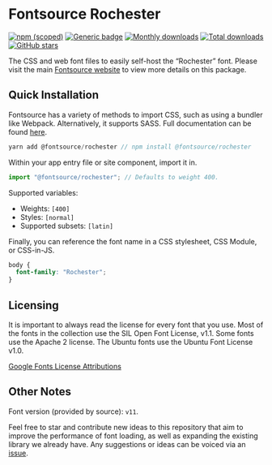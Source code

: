 # Fontsource Rochester

[![npm (scoped)](https://img.shields.io/npm/v/@fontsource/rochester?color=brightgreen)](https://www.npmjs.com/package/@fontsource/rochester) [![Generic badge](https://img.shields.io/badge/fontsource-passing-brightgreen)](https://github.com/fontsource/fontsource) [![Monthly downloads](https://badgen.net/npm/dm/@fontsource/rochester)](https://github.com/fontsource/fontsource) [![Total downloads](https://badgen.net/npm/dt/@fontsource/rochester)](https://github.com/fontsource/fontsource) [![GitHub stars](https://img.shields.io/github/stars/fontsource/fontsource.svg?style=social&label=Star)](https://github.com/fontsource/fontsource/stargazers)

The CSS and web font files to easily self-host the “Rochester” font. Please visit the main [Fontsource website](https://fontsource.org/fonts/rochester) to view more details on this package.

## Quick Installation

Fontsource has a variety of methods to import CSS, such as using a bundler like Webpack. Alternatively, it supports SASS. Full documentation can be found [here](https://fontsource.org/docs/introduction).

```javascript
yarn add @fontsource/rochester // npm install @fontsource/rochester
```

Within your app entry file or site component, import it in.

```javascript
import "@fontsource/rochester"; // Defaults to weight 400.
```

Supported variables:

- Weights: `[400]`
- Styles: `[normal]`
- Supported subsets: `[latin]`

Finally, you can reference the font name in a CSS stylesheet, CSS Module, or CSS-in-JS.

```css
body {
  font-family: "Rochester";
}
```

## Licensing

It is important to always read the license for every font that you use.
Most of the fonts in the collection use the SIL Open Font License, v1.1. Some fonts use the Apache 2 license. The Ubuntu fonts use the Ubuntu Font License v1.0.

[Google Fonts License Attributions](https://fonts.google.com/attribution)

## Other Notes

Font version (provided by source): `v11`.

Feel free to star and contribute new ideas to this repository that aim to improve the performance of font loading, as well as expanding the existing library we already have. Any suggestions or ideas can be voiced via an [issue](https://github.com/fontsource/fontsource/issues).
